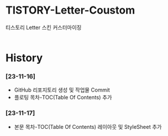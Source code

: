# TISTORY-Letter-Coustom
티스토리 Letter 스킨 커스터마이징
<br>
<br>

# History

### [23-11-16]

* GitHub 리포지토리 생성 및 작업물 Commit
* 플로팅 목차-TOC(Table Of Contents) 추가

### [23-11-17]

* 본문 목차-TOC(Table Of Contents) 레이아웃 및 StyleSheet 추가
